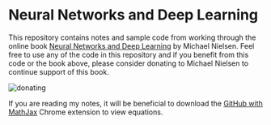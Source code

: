 # Neural Networks and Deep Learning
This repository contains notes and sample code from working through the online book [Neural Networks and Deep Learning](http://neuralnetworksanddeeplearning.com/index.html) by Michael Nielsen. Feel free to use any of the code in this repository and if you benefit from this code or the book above, please consider donating to Michael Nielsen to continue support of this book.

![donating](https://www.paypalobjects.com/en_US/i/btn/btn_donateCC_LG.gif) 

If you are reading my notes, it will be beneficial to download the [GitHub with MathJax](https://github.com/orsharir/github-mathjax) Chrome extension to view equations.
